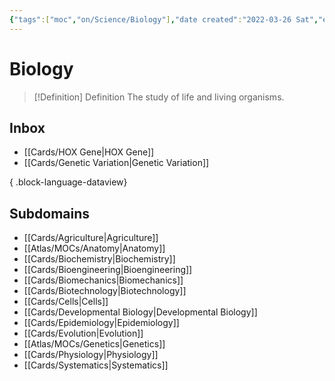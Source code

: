 ```yaml
---
{"tags":["moc","on/Science/Biology"],"date created":"2022-03-26 Sat","edited":"2023-04-06 Thu","banner":"https://images.unsplash.com/photo-1526930382372-67bf22c0fce2?ixlib=rb-4.0.3&ixid=MnwxMjA3fDB8MHxwaG90by1wYWdlfHx8fGVufDB8fHx8&auto=format&fit=crop&w=687&q=80","banner_y":0.512,"dg-publish":true,"up":["[[🌏 Atlas]]"],"permalink":"/atlas/mo-cs/biology/","dgPassFrontmatter":true}
---
```


# Biology

> [!Definition] Definition
> The study of life and living organisms.

## Inbox
- [[Cards/HOX Gene\|HOX Gene]]
- [[Cards/Genetic Variation\|Genetic Variation]]

{ .block-language-dataview}

## Subdomains
- [[Cards/Agriculture\|Agriculture]]
- [[Atlas/MOCs/Anatomy\|Anatomy]]
- [[Cards/Biochemistry\|Biochemistry]]
- [[Cards/Bioengineering\|Bioengineering]]
- [[Cards/Biomechanics\|Biomechanics]]
- [[Cards/Biotechnology\|Biotechnology]]
- [[Cards/Cells\|Cells]]
- [[Cards/Developmental Biology\|Developmental Biology]]
- [[Cards/Epidemiology\|Epidemiology]]
- [[Cards/Evolution\|Evolution]]
- [[Atlas/MOCs/Genetics\|Genetics]]
- [[Cards/Physiology\|Physiology]]
- [[Cards/Systematics\|Systematics]]

